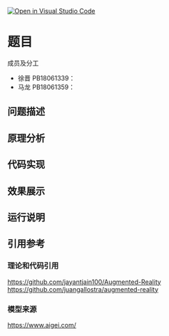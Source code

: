[![Open in Visual Studio Code](https://classroom.github.com/assets/open-in-vscode-f059dc9a6f8d3a56e377f745f24479a46679e63a5d9fe6f495e02850cd0d8118.svg)](https://classroom.github.com/online_ide?assignment_repo_id=6627215&assignment_repo_type=AssignmentRepo)
# 题目
成员及分工
+ 徐晋 PB18061339：
+ 马龙 PB18061359：
## 问题描述

## 原理分析

## 代码实现

## 效果展示

## 运行说明

## 引用参考
### 理论和代码引用
https://github.com/jayantjain100/Augmented-Reality
https://github.com/juangallostra/augmented-reality
### 模型来源
https://www.aigei.com/
